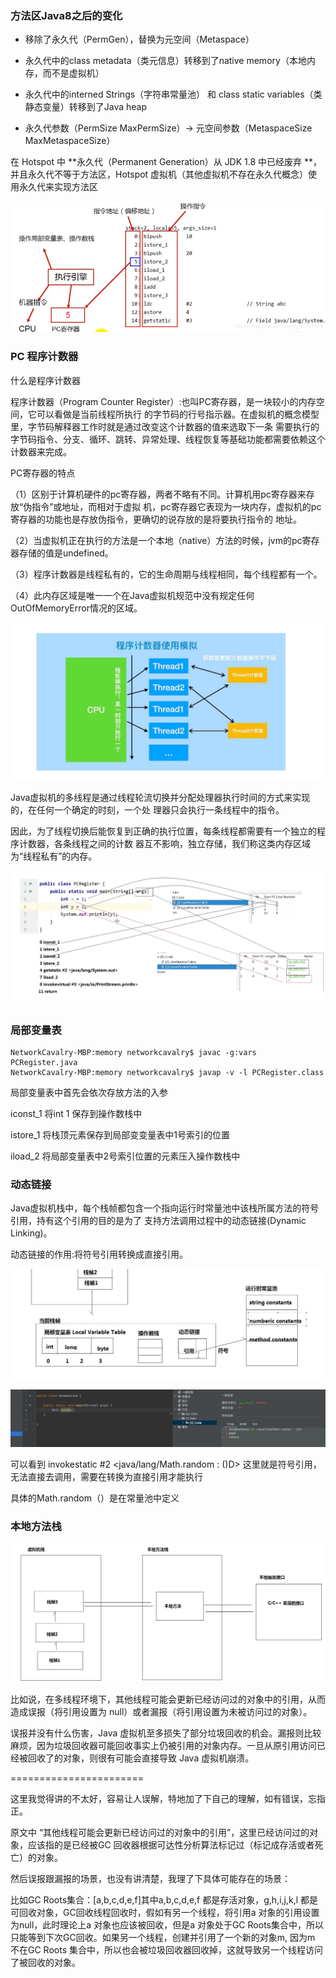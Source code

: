 ### 方法区Java8之后的变化

- 移除了永久代（PermGen），替换为元空间（Metaspace） 

- 永久代中的class metadata（类元信息）转移到了native memory（本地内存，而不是虚拟机） 

- 永久代中的interned Strings（字符串常量池） 和 class static variables（类静态变量）转移到了Java heap 

- 永久代参数（PermSize MaxPermSize）-> 元空间参数（MetaspaceSize MaxMetaspaceSize）

  

在 Hotspot 中 **永久代（Permanent Generation）从 JDK 1.8 中已经废弃 **，并且永久代不等于方法区，Hotspot 虚拟机（其他虚拟机不存在永久代概念）使用永久代来实现方法区



![在这里插入图片描述](img/JVM：1-内存管理/watermark,type_ZmFuZ3poZW5naGVpdGk,shadow_10,text_aHR0cHM6Ly9ibG9nLmNzZG4ubmV0L3dlaXhpbl80MTIzMTkyOA==,size_16,color_FFFFFF,t_70.png)

### PC 程序计数器

什么是程序计数器

程序计数器（Program Counter Register）:也叫PC寄存器，是一块较小的内存空间，它可以看做是当前线程所执行 的字节码的行号指示器。在虚拟机的概念模型里，字节码解释器工作时就是通过改变这个计数器的值来选取下一条 需要执行的字节码指令、分支、循环、跳转、异常处理、线程恢复等基础功能都需要依赖这个计数器来完成。

PC寄存器的特点

（1）区别于计算机硬件的pc寄存器，两者不略有不同。计算机用pc寄存器来存放“伪指令”或地址，而相对于虚拟 机，pc寄存器它表现为一块内存，虚拟机的pc寄存器的功能也是存放伪指令，更确切的说存放的是将要执行指令的 地址。

（2）当虚拟机正在执行的方法是一个本地（native）方法的时候，jvm的pc寄存器存储的值是undefined。

（3）程序计数器是线程私有的，它的生命周期与线程相同，每个线程都有一个。

（4）此内存区域是唯一一个在Java虚拟机规范中没有规定任何OutOfMemoryError情况的区域。

<img src="img/JVM：1-内存管理/image-20220728004140632.png" alt="image-20220728004140632" style="zoom:67%;" />

Java虚拟机的多线程是通过线程轮流切换并分配处理器执行时间的方式来实现的，在任何一个确定的时刻，一个处 理器只会执行一条线程中的指令。

因此，为了线程切换后能恢复到正确的执行位置，每条线程都需要有一个独立的程序计数器，各条线程之间的计数 器互不影响，独立存储，我们称这类内存区域为“线程私有”的内存。



   

![image-20220728012650189](img/JVM：1-内存管理/image-20220728012650189.png)

### 局部变量表

```
NetworkCavalry-MBP:memory networkcavalry$ javac -g:vars PCRegister.java 
NetworkCavalry-MBP:memory networkcavalry$ javap -v -l PCRegister.class 
```

局部变量表中首先会依次存放方法的入参

 iconst_1 将int 1 保存到操作数栈中

istore_1 将栈顶元素保存到局部变变量表中1号索引的位置

iload_2 将局部变量表中2号索引位置的元素压入操作数栈中

 

### 动态链接

Java虚拟机栈中，每个栈帧都包含一个指向运行时常量池中该栈所属方法的符号引用，持有这个引用的目的是为了 支持方法调用过程中的动态链接(Dynamic Linking)。

动态链接的作用:将符号引用转换成直接引用。

![image-20220728020418133](img/JVM：1-内存管理/image-20220728020418133.png)

![image-20220728020536346](img/JVM：1-内存管理/image-20220728020536346.png)

可以看到  invokestatic #2 <java/lang/Math.random : ()D>   这里就是符号引用，无法直接去调用，需要在转换为直接引用才能执行

具体的Math.random（）是在常量池中定义



### 本地方法栈

![image-20220728023939091](img/JVM：1-内存管理/image-20220728023939091.png)





比如说，在多线程环境下，其他线程可能会更新已经访问过的对象中的引用，从而造成误报（将引用设置为 null）或者漏报（将引用设置为未被访问过的对象）。

误报并没有什么伤害，Java 虚拟机至多损失了部分垃圾回收的机会。漏报则比较麻烦，因为垃圾回收器可能回收事实上仍被引用的对象内存。一旦从原引用访问已经被回收了的对象，则很有可能会直接导致 Java 虚拟机崩溃。

=======================

这里我觉得讲的不太好，容易让人误解，特地加了下自己的理解，如有错误，忘指正。

原文中 “其他线程可能会更新已经访问过的对象中的引用”，这里已经访问过的对象，应该指的是已经被GC 回收器根据可达性分析算法标记过（标记成存活或者死亡）的对象。

然后误报跟漏报的场景，也没有讲清楚，我理了下具体可能存在的场景：

比如GC Roots集合：[a,b,c,d,e,f]其中a,b,c,d,e,f 都是存活对象，g,h,i,j,k,l 都是可回收对象，GC回收线程回收时，假如有另一个线程，将引用a 对象的引用设置为null，此时理论上a 对象也应该被回收，但是a 对象处于GC Roots集合中，所以只能等到下次GC回收。如果另一个线程，创建并引用了一个新的对象m, 因为m 不在GC Roots 集合中，所以也会被垃圾回收器回收掉，这就导致另一个线程访问了被回收的对象。
